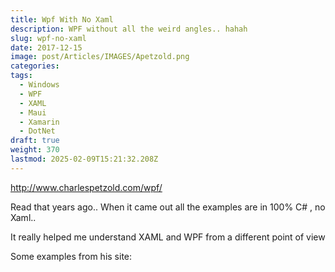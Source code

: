 ```yaml
---
title: Wpf With No Xaml
description: WPF without all the weird angles.. hahah
slug: wpf-no-xaml
date: 2017-12-15
image: post/Articles/IMAGES/Apetzold.png
categories: 
tags:
  - Windows
  - WPF
  - XAML
  - Maui
  - Xamarin
  - DotNet
draft: true
weight: 370
lastmod: 2025-02-09T15:21:32.208Z
---
```

<http://www.charlespetzold.com/wpf/>

Read that years ago.. When it came out all the examples are in 100% C# , no Xaml..

It really helped me understand XAML and WPF from a different point of view

Some examples from his site:

```
```
